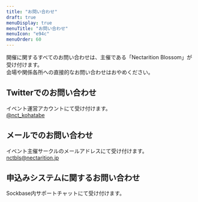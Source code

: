 ```yaml
---
title: "お問い合わせ"
draft: true
menuDisplay: true
menuTitle: "お問い合わせ"
menuIcon: "e94c"
menuOrder: 60
---
```


開催に関するすべてのお問い合わせは、主催である「Nectarition Blossom」が受け付けます。  
会場や関係各所への直接的なお問い合わせはおやめください。

## Twitterでのお問い合わせ

イベント運営アカウントにて受け付けます。  
[@nct_kohatabe](https://twitter.com/nct_kohatabe)

## メールでのお問い合わせ

イベント主催サークルのメールアドレスにて受け付けます。  
nctbls@nectarition.jp

## 申込みシステムに関するお問い合わせ

Sockbase内サポートチャットにて受け付けます。
